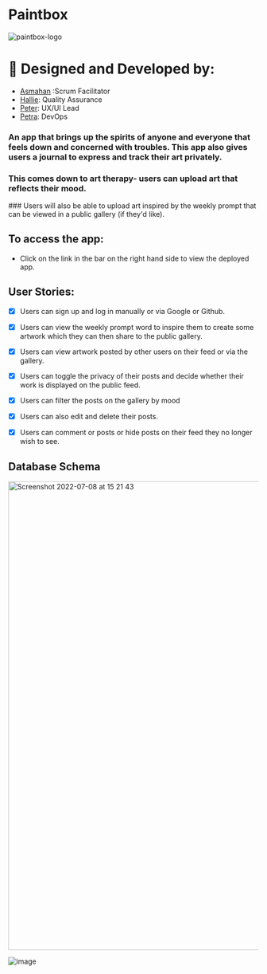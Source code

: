 # Paintbox

![paintbox-logo](https://user-images.githubusercontent.com/45575016/178011269-e1c24d41-df69-4f7e-b702-f9bf1fbf685b.png)

# :art: Designed and Developed by: 
- [Asmahan](https://github.com/AsmahanM) :Scrum Facilitator
- [Hallie](https://github.com/vasystus): Quality Assurance
- [Peter](https://github.com/PJSalter): UX/UI Lead
- [Petra](https://github.com/alternadiva): DevOps

### An app that brings up the spirits of anyone and everyone that feels down and concerned with troubles. This app also gives users a journal to express and track their art privately.
### This comes down to art therapy- users can upload art that reflects their mood. 
### Users will also be able to upload art inspired by the weekly prompt that can be viewed in a public gallery (if they'd like).

## To access the app:
- Click on the link in the bar on the right hand side to view the deployed app.

## User Stories:
- [x] Users can sign up and log in manually or via Google or Github.
- [x] Users can view the weekly prompt word to inspire them to create some artwork which they can then share to the public gallery.
- [x] Users can view artwork posted by other users on their feed or via the gallery.
- [x] Users can toggle the privacy of their posts and decide whether their work is displayed on the public feed.
- [x] Users can filter the posts on the gallery by mood
- [x] Users can also edit and delete their posts.
- [x] Users can comment or posts or hide posts on their feed they no longer wish to see.


## Database Schema

<img width="941" alt="Screenshot 2022-07-08 at 15 21 43" src="https://user-images.githubusercontent.com/85565743/178011135-669fd81f-fce2-4f42-82f5-c3aa78673ac0.png">

![image](https://user-images.githubusercontent.com/90645969/178011349-c7d57e03-1d00-4494-ab09-6198e4331466.png)


